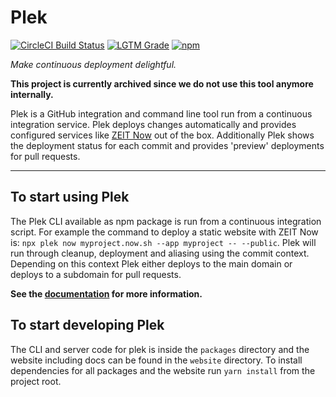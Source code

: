 # Plek
[![CircleCI Build Status][circleci-icon]][circleci]
[![LGTM Grade][lgtm-icon]][lgtm]
[![npm][npm-icon]][npm]

*Make continuous deployment delightful.*

**This project is currently archived since we do not use this tool anymore internally.**

Plek is a GitHub integration and command line tool run from a continuous integration service. Plek deploys changes automatically and provides configured services like [ZEIT Now](https://zeit.co/now) out of the box. Additionally Plek shows the deployment status for each commit and provides 'preview' deployments for pull requests.

----

## To start using Plek
The Plek CLI available as npm package is run from a continuous integration script. For example the command to deploy a static website with ZEIT Now is: `npx plek now myproject.now.sh --app myproject -- --public`. Plek will run through cleanup, deployment and aliasing using the commit context. Depending on this context Plek either deploys to the main domain or deploys to a subdomain for pull requests.

**See the [documentation](https://plek.now.sh/) for more information.**

## To start developing Plek
The CLI and server code for plek is inside the `packages` directory and the website including docs can be found in the `website` directory. To install dependencies for all packages and the website run `yarn install` from the project root.

[circleci]: https://circleci.com/gh/voorhoede/plek/
[circleci-icon]: https://img.shields.io/circleci/project/github/voorhoede/plek/master.svg?style=flat-square
[lgtm]: https://lgtm.com/projects/g/voorhoede/plek/
[lgtm-icon]: https://img.shields.io/lgtm/grade/javascript/g/voorhoede/plek.svg?style=flat-square
[npm]: https://www.npmjs.com/package/plek
[npm-icon]: https://img.shields.io/npm/v/plek.svg?style=flat-square

